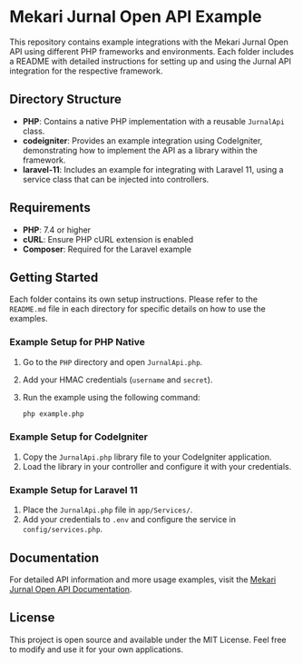 # Mekari Jurnal Open API Example

This repository contains example integrations with the Mekari Jurnal Open API using different PHP frameworks and environments. Each folder includes a README with detailed instructions for setting up and using the Jurnal API integration for the respective framework.

## Directory Structure

- **PHP**: Contains a native PHP implementation with a reusable `JurnalApi` class.
- **codeigniter**: Provides an example integration using CodeIgniter, demonstrating how to implement the API as a library within the framework.
- **laravel-11**: Includes an example for integrating with Laravel 11, using a service class that can be injected into controllers.

## Requirements

- **PHP**: 7.4 or higher
- **cURL**: Ensure PHP cURL extension is enabled
- **Composer**: Required for the Laravel example

## Getting Started

Each folder contains its own setup instructions. Please refer to the `README.md` file in each directory for specific details on how to use the examples.

### Example Setup for PHP Native

1. Go to the `PHP` directory and open `JurnalApi.php`.
2. Add your HMAC credentials (`username` and `secret`).
3. Run the example using the following command:

    ```bash
    php example.php
    ```

### Example Setup for CodeIgniter

1. Copy the `JurnalApi.php` library file to your CodeIgniter application.
2. Load the library in your controller and configure it with your credentials.

### Example Setup for Laravel 11

1. Place the `JurnalApi.php` file in `app/Services/`.
2. Add your credentials to `.env` and configure the service in `config/services.php`.

## Documentation

For detailed API information and more usage examples, visit the [Mekari Jurnal Open API Documentation](https://api-doc.jurnal.id/).

## License

This project is open source and available under the MIT License. Feel free to modify and use it for your own applications.
